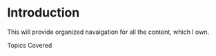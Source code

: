 # Introduction

This will provide organized navaigation for all the content, which I own.

Topics Covered
